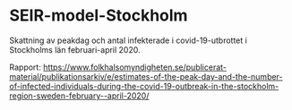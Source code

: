 ﻿# SEIR-model-Stockholm
Skattning av peakdag och antal infekterade i covid-19-utbrottet i Stockholms län februari-april 2020.

Rapport: https://www.folkhalsomyndigheten.se/publicerat-material/publikationsarkiv/e/estimates-of-the-peak-day-and-the-number-of-infected-individuals-during-the-covid-19-outbreak-in-the-stockholm-region-sweden-february--april-2020/


